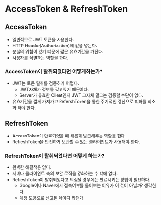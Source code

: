 # AccessToken & RefreshToken

## AccessToken
- 일반적으로 JWT 토큰을 사용한다.
- HTTP Header(Authorization)에 값을 넣는다.
- 분실의 위험이 있기 떄문에 짧은 유효기간을 가진다.
- 사용자를 식별하는 역할을 한다.

### AccessToken이 탈취되었다면 어떻게하는가?
- JWT는 토큰 탈취를 검증하기 어렵다.
    - JWT자체가 정보를 갖고있기 때문이다.
    - Server가 유효한 Client인지 JWT 그자체 말고는 검증할 수단이 없다.
- 유효기간을 짧게 가져가고 RefershToken을 통한 주기적인 갱신으로 피해를 최소화 해야 한다.

## RefreshToken
- AccessToken이 만료되었을 때 새롭게 발급해주는 역할을 한다.
- RefreshToken을 안전하게 보관할 수 있는 클라이언트가 사용해야 한다.

### RefreshToken이 탈취되었다면 어떻게 하는가?
- 완벽한 해결책은 없다.
- 서버나 클라이언트 측의 보안 로직을 강화하는 수 밖에 없다.
- RefreshToken이 탈취되었다고 의심될 경우에는 만료시키는 방법이 필요하다.
    - Google이나 Naver에서 접속여부를 물어보는 이유가 이 것이 아닐까? 생각한다.
    - 계정 도용으로 신고된 아이디 라던가